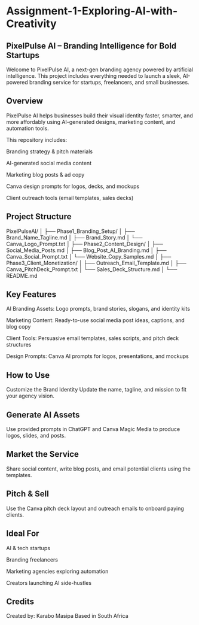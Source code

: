 # Assignment-1-Exploring-AI-with-Creativity

## PixelPulse AI – Branding Intelligence for Bold Startups
Welcome to PixelPulse AI, a next-gen branding agency powered by artificial intelligence. This project includes everything needed to launch a sleek, AI-powered branding service for startups, freelancers, and small businesses.

## Overview

PixelPulse AI helps businesses build their visual identity faster, smarter, and more affordably using AI-generated designs, marketing content, and automation tools.

This repository includes:

Branding strategy & pitch materials

AI-generated social media content

Marketing blog posts & ad copy

Canva design prompts for logos, decks, and mockups

Client outreach tools (email templates, sales decks)

## Project Structure

PixelPulseAI/
│
├── Phase1_Branding_Setup/
│   ├── Brand_Name_Tagline.md
│   ├── Brand_Story.md
│   └── Canva_Logo_Prompt.txt
│
├── Phase2_Content_Design/
│   ├── Social_Media_Posts.md
│   ├── Blog_Post_AI_Branding.md
│   ├── Canva_Social_Prompt.txt
│   └── Website_Copy_Samples.md
│
├── Phase3_Client_Monetization/
│   ├── Outreach_Email_Template.md
│   ├── Canva_PitchDeck_Prompt.txt
│   └── Sales_Deck_Structure.md
│
└── README.md

## Key Features

AI Branding Assets: Logo prompts, brand stories, slogans, and identity kits

Marketing Content: Ready-to-use social media post ideas, captions, and blog copy

Client Tools: Persuasive email templates, sales scripts, and pitch deck structures

Design Prompts: Canva AI prompts for logos, presentations, and mockups

## How to Use

Customize the Brand Identity
Update the name, tagline, and mission to fit your agency vision.

## Generate AI Assets

Use provided prompts in ChatGPT and Canva Magic Media to produce logos, slides, and posts.

## Market the Service

Share social content, write blog posts, and email potential clients using the templates.

## Pitch & Sell

Use the Canva pitch deck layout and outreach emails to onboard paying clients.

## Ideal For

AI & tech startups

Branding freelancers

Marketing agencies exploring automation

Creators launching AI side-hustles

## Credits

Created by: Karabo Masipa
Based in South Africa
